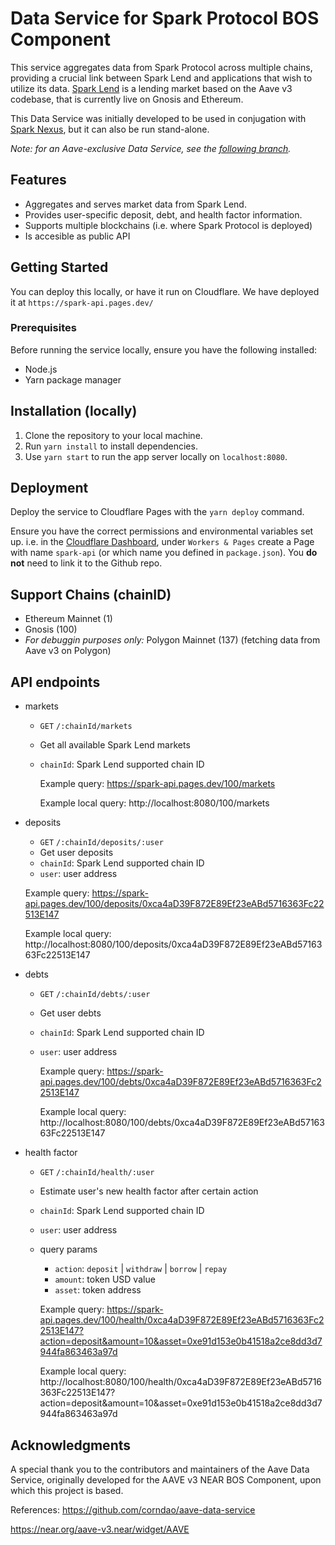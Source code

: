 # Data Service for Spark Protocol BOS Component

This service aggregates data from Spark Protocol across multiple chains, providing a crucial link between Spark Lend and applications that wish to utilize its data. [Spark Lend](https://github.com/marsfoundation/sparklend) is a lending market based on the Aave v3 codebase, that is currently live on Gnosis and Ethereum.

This Data Service was initially developed to be used in conjugation with [Spark Nexus](https://github.com/Deepcryptodive/spark-nexus), but it can also be run stand-alone.

_Note: for an Aave-exclusive Data Service, see the [following branch](https://github.com/Deepcryptodive/spark-data-service/tree/aave-nexus)._

## Features

- Aggregates and serves market data from Spark Lend.
- Provides user-specific deposit, debt, and health factor information.
- Supports multiple blockchains (i.e. where Spark Protocol is deployed)
- Is accesible as public API

## Getting Started

You can deploy this locally, or have it run on Cloudflare.
We have deployed it at `https://spark-api.pages.dev/`

### Prerequisites

Before running the service locally, ensure you have the following installed:
- Node.js
- Yarn package manager

## Installation (locally)

1. Clone the repository to your local machine.
2. Run `yarn install` to install dependencies.
3. Use `yarn start` to run the app server locally on `localhost:8080`.


## Deployment


Deploy the service to Cloudflare Pages with the `yarn deploy` command. 

Ensure you have the correct permissions and environmental variables set up.
i.e. in the [Cloudflare Dashboard]([url](https://dash.cloudflare.com/)), under `Workers & Pages` create a Page with name `spark-api` (or which name you defined in `package.json`). You **do not** need to link it to the Github repo. 

## Support Chains (chainID)

- Ethereum Mainnet (1)
- Gnosis (100)
- _For debuggin purposes only:_ Polygon Mainnet (137) (fetching data from Aave v3 on Polygon)

## API endpoints

- markets

  - `GET` `/:chainId/markets`
  - Get all available Spark Lend markets
  - `chainId`: Spark Lend supported chain ID
 
    Example query: https://spark-api.pages.dev/100/markets
    
    Example local query: http://localhost:8080/100/markets

- deposits

  - `GET` `/:chainId/deposits/:user`
  - Get user deposits
  - `chainId`: Spark Lend supported chain ID
  - `user`: user address

  Example query: https://spark-api.pages.dev/100/deposits/0xca4aD39F872E89Ef23eABd5716363Fc22513E147
  
  Example local query: http://localhost:8080/100/deposits/0xca4aD39F872E89Ef23eABd5716363Fc22513E147

- debts

  - `GET` `/:chainId/debts/:user`
  - Get user debts
  - `chainId`: Spark Lend supported chain ID
  - `user`: user address
 
    Example query: https://spark-api.pages.dev/100/debts/0xca4aD39F872E89Ef23eABd5716363Fc22513E147
    
    Example local query: http://localhost:8080/100/debts/0xca4aD39F872E89Ef23eABd5716363Fc22513E147

- health factor
  - `GET` `/:chainId/health/:user`
  - Estimate user's new health factor after certain action
  - `chainId`: Spark Lend supported chain ID
  - `user`: user address
  - query params
    - `action`: `deposit` | `withdraw` | `borrow` | `repay`
    - `amount`: token USD value
    - `asset`: token address
   
    Example query: https://spark-api.pages.dev/100/health/0xca4aD39F872E89Ef23eABd5716363Fc22513E147?action=deposit&amount=10&asset=0xe91d153e0b41518a2ce8dd3d7944fa863463a97d
    
    Example local query: http://localhost:8080/100/health/0xca4aD39F872E89Ef23eABd5716363Fc22513E147?action=deposit&amount=10&asset=0xe91d153e0b41518a2ce8dd3d7944fa863463a97d



## Acknowledgments

A special thank you to the contributors and maintainers of the Aave Data Service, originally developed for the AAVE v3 NEAR BOS Component, upon which this project is based.

References:
https://github.com/corndao/aave-data-service

https://near.org/aave-v3.near/widget/AAVE

